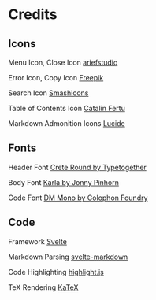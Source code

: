 # Credits
## Icons
Menu Icon, Close Icon
[ariefstudio](https://www.flaticon.com/authors/ariefstudio)

Error Icon, Copy Icon
[Freepik](https://www.flaticon.com/authors/freepik)

Search Icon
[Smashicons](https://www.flaticon.com/authors/smashicons)

Table of Contents Icon
[Catalin Fertu](https://www.flaticon.com/authors/catalin-fertu)

Markdown Admonition Icons
[Lucide](https://lucide.dev/)

## Fonts
Header Font
[Crete Round by Typetogether](https://fonts.google.com/specimen/Crete+Round)

Body Font
[Karla by Jonny Pinhorn](https://fonts.google.com/specimen/Karla)

Code Font
[DM Mono by Colophon Foundry](https://fonts.google.com/specimen/DM+Mono)

## Code
Framework
[Svelte](https://kit.svelte.dev/)

Markdown Parsing
[svelte-markdown](https://github.com/pablo-abc/svelte-markdown)

Code Highlighting
[highlight.js](https://highlightjs.org)

TeX Rendering
[KaTeX](https://katex.org)